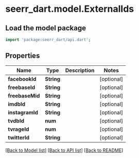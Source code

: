 # seerr_dart.model.ExternalIds

## Load the model package
```dart
import 'package:seerr_dart/api.dart';
```

## Properties
Name | Type | Description | Notes
------------ | ------------- | ------------- | -------------
**facebookId** | **String** |  | [optional] 
**freebaseId** | **String** |  | [optional] 
**freebaseMid** | **String** |  | [optional] 
**imdbId** | **String** |  | [optional] 
**instagramId** | **String** |  | [optional] 
**tvdbId** | **num** |  | [optional] 
**tvrageId** | **num** |  | [optional] 
**twitterId** | **String** |  | [optional] 

[[Back to Model list]](../README.md#documentation-for-models) [[Back to API list]](../README.md#documentation-for-api-endpoints) [[Back to README]](../README.md)


